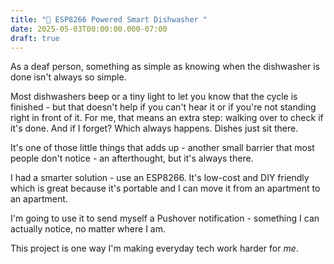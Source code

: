 ```yaml
---
title: "🧼 ESP8266 Powered Smart Dishwasher "
date: 2025-05-03T00:00:00.000-07:00
draft: true
---
```

As a deaf person, something as simple as knowing when the dishwasher is done isn't always so simple.

Most dishwashers beep or a tiny light to let you know that the cycle is finished - but that doesn't help if you can't hear it or if you're not standing right in front of it. For me, that means an extra step: walking over to check if it's done. And if I forget? Which always happens. Dishes just sit there.

It's one of those little things that adds up - another small barrier that most people don't notice - an afterthought, but it's always there.

I had a smarter solution - use an ESP8266. It's low-cost and DIY friendly which is great because it's portable and I can move it from an apartment to an apartment.

I'm going to use it to send myself a Pushover notification - something I can actually notice, no matter where I am.


This project is one way I'm making everyday tech work harder for _me_.
